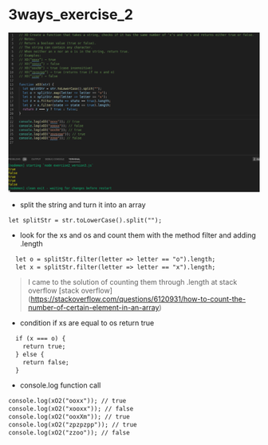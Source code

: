 # 3ways_exercise_2

![screenshot code](images/screenshot_code.png)

* split the string and turn it into an array 

```
let splitStr = str.toLowerCase().split("");
```
* look for the xs and os and count them with the method filter and adding .length
```
  let o = splitStr.filter(letter => letter == "o").length;
  let x = splitStr.filter(letter => letter == "x").length;
```
> I came to the solution of counting them through .length at stack overflow
> [stack overflow] (https://stackoverflow.com/questions/6120931/how-to-count-the-number-of-certain-element-in-an-array)

* condition if xs are equal to os return true
```
  if (x === o) {
    return true;
  } else {
    return false;
  }
```

* console.log function call 
```
console.log(xO2("ooxx")); // true
console.log(xO2("xooxx")); // false
console.log(xO2("ooxXm")); // true
console.log(xO2("zpzpzpp")); // true
console.log(xO2("zzoo")); // false
```
